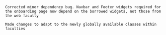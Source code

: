 

    Corrected minor dependency bug. Navbar and Footer widgets required for the onboarding page now depend on the borrowed widgets, not those from the web faculty

    Made changes to adapt to the newly globally available classes within faculties